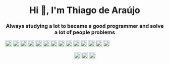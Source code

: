 <h1 align="center">Hi 👋, I'm Thiago de Araújo</h1>
<h3 align="center">Always studying a lot to became a good programmer and solve a lot of people problems</h3>

<p align="left">
  <img src="https://konpa.github.io/devicon/devicon.git/icons/javascript/javascript-original.svg" alt="javascript" width="20" height="20"/>
  <img src="https://konpa.github.io/devicon/devicon.git/icons/nodejs/nodejs-original-wordmark.svg" alt="nodejs" width="20" height="20"/> 
  <img src="https://konpa.github.io/devicon/devicon.git/icons/react/react-original-wordmark.svg" alt="react" width="20" height="20"/> 
  <img src="https://konpa.github.io/devicon/devicon.git/icons/java/java-original-wordmark.svg" alt="java" width="20" height="20"/> 
  <img src="https://konpa.github.io/devicon/devicon.git/icons/typescript/typescript-original.svg" alt="typescript" width="20" height="20"/> 
  <img src="https://konpa.github.io/devicon/devicon.git/icons/css3/css3-original-wordmark.svg" alt="css3" width="20" height="20"/> <img src="https://konpa.github.io/devicon/devicon.git/icons/docker/docker-original-wordmark.svg" alt="docker" width="20" height="20"/> <img src="https://konpa.github.io/devicon/devicon.git/icons/html5/html5-original-wordmark.svg" alt="html5" width="20" height="20"/> <img src="https://konpa.github.io/devicon/devicon.git/icons/mongodb/mongodb-original-wordmark.svg" alt="mongodb" width="20" height="20"/> <img src="https://konpa.github.io/devicon/devicon.git/icons/mysql/mysql-original-wordmark.svg" alt="mysql" width="20" height="20"/> <img src="https://konpa.github.io/devicon/devicon.git/icons/postgresql/postgresql-original-wordmark.svg" alt="postgresql" width="20" height="20"/> <img src="https://konpa.github.io/devicon/devicon.git/icons/linux/linux-original.svg" alt="linux" width="20" height="20"/> <img src="https://konpa.github.io/devicon/devicon.git/icons/webpack/webpack-original.svg" alt="webpack" width="20" height="20"/> <img src="https://konpa.github.io/devicon/devicon.git/icons/express/express-original-wordmark.svg" alt="express" width="20" height="20"/>

<p align="center">
<a href="https://linkedin.com/in/thiago-araujo-bezerra" target="blank"><img align="center" src="https://cdn.jsdelivr.net/npm/simple-icons@3.0.1/icons/linkedin.svg" alt="thiago-araujo-bezerra" height="20" width="20" /></a>
<a href="https://github.com/thiagoasb" target="blank"><img align="center" src="https://cdn.jsdelivr.net/npm/simple-icons@3.0.1/icons/github.svg" alt="thiagoasb" height="20" width="20" /></a>
 <a href="https://gmail.com/thiagoasbezerra@gmail.com" target="blank"><img align="center" src="https://cdn.jsdelivr.net/npm/simple-icons@3.0.1/icons/gmail.svg" alt="thiagoasbezerra@gmail.com" height="20" width="20" /></a>
</p>
